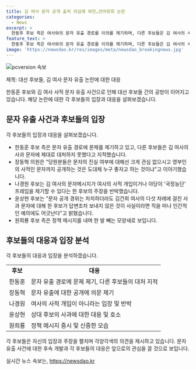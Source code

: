 ```yaml
---
title: 김 여사 문자 공개 출처 의심에 여진…언어유희 논란
categories:
  - News
excerpt: >
  한동후 후보 측은 여사와의 문자 유출 경로를 이의를 제기하며, 다른 후보들은 김 여사의 사과 문자에 제대로 대처하지 못했다고 지적했다. 전당대회 최고위원 후보 장동혁 의원은 영부인의 사적인 문자를 공개하는 것에 대해 의문을 제기하며, 이철규 의원 역시 문자 내용을 알고 있었음을 주장하는데, 그에 대해 유언비어가 난무하는 여의도 바닥에서 거짓말에 속지 마시길 바란다고 전했다. 또 다른 후보들은 김 여사의 문자메시지 유출 경로로 자신을 겨냥한 기사에 대해 법적 검토를 하겠다고 밝혔으며, 공적인 인물인 여사의 사적 개입이 아니라는 주장에 대해 반박했다.
feature_text: >
  한동후 후보 측은 여사와의 문자 유출 경로를 이의를 제기하며, 다른 후보들은 김 여사의 사과 문자에 제대로 대처하지 못했다고 지적했다. 전당대회 최고위원 후보 장동혁 의원은 영부인의 사적인 문자를 공개하는 것에 대해 의문을 제기하며, 이철규 의원 역시 문자 내용을 알고 있었음을 주장하는데, 그에 대해 유언비어가 난무하는 여의도 바닥에서 거짓말에 속지 마시길 바란다고 전했다. 또 다른 후보들은 김 여사의 문자메시지 유출 경로로 자신을 겨냥한 기사에 대해 법적 검토를 하겠다고 밝혔으며, 공적인 인물인 여사의 사적 개입이 아니라는 주장에 대해 반박했다.
image: 'https://newsdao.kr/res/images/meta/newsdao_breakingnews.jpg'
---
```


<p><img src="https://newsdao.kr/res/images/meta/newsdao_breakingnews.jpg" alt="pcversion 속보" /></p>

<p>제목: 대선 후보들, 김 여사 문자 유출 논란에 대한 대응</p>

<p>한동훈 후보와 김 여사 사적 문자 유출 사건으로 인해 대선 후보들 간의 공방이 이어지고 있습니다. 해당 논란에 대한 각 후보들의 입장과 대응을 살펴보겠습니다.</p>

<h2 data-ke-size="size26">문자 유출 사건과 후보들의 입장</h2>

<p>각 후보들의 입장과 대응을 살펴보겠습니다.</p>

<ul>
  <li>한동훈 후보 측은 문자 유출 경로에 문제를 제기하고 있고, 다른 후보들은 김 여사의 사과 문자에 제대로 대처하지 못했다고 지적했습니다.</li>
  <li>장동혁 의원은 "당원분들은 문자의 진실 여부에 대해선 크게 관심 없으시고 영부인의 사적인 문자까지 공개하는 것은 도대체 누구 좋자고 하는 것이냐"고 이야기했습니다.</li>
  <li>나경원 후보는 김 여사의 문자메시지가 여사의 사적 개입이거나 야당이 '국정농단' 프레임을 제기할 수 있다는 한 후보의 주장을 반박했습니다.</li>
  <li>윤상현 후보는 "문자 공개 경위는 차치하더라도 김건희 여사의 다섯 차례에 걸친 사과 문자에 대해 한 후보가 답변조차 보내지 않은 것이 사실이라면 직을 떠나 인간적인 예의에도 어긋난다"고 밝혔습니다.</li>
  <li>원희룡 후보 측은 정책 메시지를 내며 한 발 빼는 모양새로 보입니다.</li>
</ul>

<h2 data-ke-size="size26">후보들의 대응과 입장 분석</h2>

<p>각 후보들의 대응과 입장을 분석하겠습니다.</p>

<table>
  <tr>
    <td style="text-align: center; height: 17px;"><b>후보</b></td>
    <td style="text-align: center; height: 17px;"><b>대응</b></td>
  </tr>
  <tr>
    <td style="text-align: center; height: 17px;">한동훈</td>
    <td>문자 유출 경로에 문제 제기, 다른 후보들의 대처 지적</td>
  </tr>
  <tr>
    <td style="text-align: center; height: 17px;">장동혁</td>
    <td>문자 유출에 대한 공개에 의문 제기</td>
  </tr>
  <tr>
    <td style="text-align: center; height: 17px;">나경원</td>
    <td>여사의 사적 개입이 아니라는 입장 및 반박</td>
  </tr>
  <tr>
    <td style="text-align: center; height: 17px;">윤상현</td>
    <td>상대 후보의 사과에 대한 대응 및 호소</td>
  </tr>
  <tr>
    <td style="text-align: center; height: 17px;">원희룡</td>
    <td>정책 메시지 중시 및 신중한 모습</td>
  </tr>
</table>

<p>각 후보들은 자신의 입장과 주장을 펼치며 각양각색의 의견을 제시하고 있습니다. 문자 유출 사건에 대한 후속 개발과 각 후보들의 대응은 앞으로의 관심을 끌 것으로 보입니다.</p>
실시간 뉴스 속보는, <a href="https://newsdao.kr" rel="dofollow">https://newsdao.kr</a>


